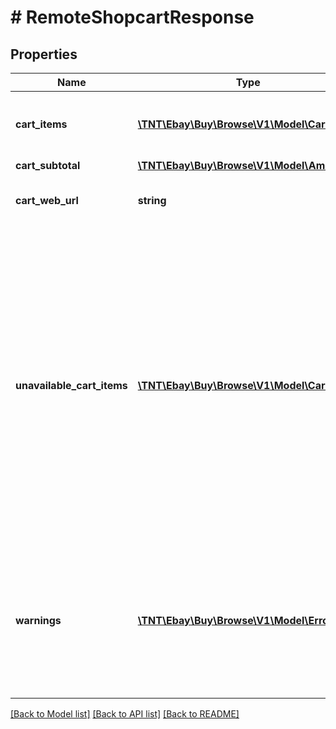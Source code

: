 # # RemoteShopcartResponse

## Properties

Name | Type | Description | Notes
------------ | ------------- | ------------- | -------------
**cart_items** | [**\TNT\Ebay\Buy\Browse\V1\Model\CartItem[]**](CartItem.md) | An array of the items in the member&#39;s eBay cart. | [optional]
**cart_subtotal** | [**\TNT\Ebay\Buy\Browse\V1\Model\Amount**](Amount.md) |  | [optional]
**cart_web_url** | **string** | The URL of the member&#39;s eBay cart. | [optional]
**unavailable_cart_items** | [**\TNT\Ebay\Buy\Browse\V1\Model\CartItem[]**](CartItem.md) | An array of items in the cart that are unavailable. This can be for a variety of reasons such as, when the listing has ended or the item is out of stock. Because a cart never expires, these items will remain in the cart until they are removed. | [optional]
**warnings** | [**\TNT\Ebay\Buy\Browse\V1\Model\Error[]**](Error.md) | An array of warning messages. These type of errors do not prevent the call from executing but should be checked. | [optional]

[[Back to Model list]](../../README.md#models) [[Back to API list]](../../README.md#endpoints) [[Back to README]](../../README.md)
